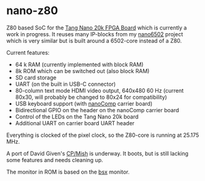 # nano-z80
Z80 based SoC for the [Tang Nano 20k FPGA Board](https://wiki.sipeed.com/hardware/en/tang/tang-nano-20k/nano-20k.html) which is currently a work in progress. It reuses many IP-blocks from my [nano6502](https://github.com/venomix666/nano6502/) project which is very similar but is built around a 6502-core instead of a Z80.

Current features:
* 64 k RAM (currently implemented with block RAM)
* 8k ROM which can be switched out (also block RAM)
* SD card storage
* UART (on the built in USB-C connector)
* 80-column text mode HDMI video output, 640x480 60 Hz (current 80x30, will probably be changed to 80x24 for compatibility)
* USB keyboard support (with [nanoComp](https://github.com/venomix666/nanoComp/) carrier board)  
* Bidirectional GPIO on the header on the nanoComp carrier board
* Control of the LEDs on the Tang Nano 20k board
* Additional UART on carrier board UART header

Everything is clocked of the pixel clock, so the Z80-core is running at 25.175 MHz.

A port of David Given's [CP/Mish](https://github.com/venomix666/cpmish/tree/nanoZ80) is underway. It boots, but is still lacking some features and needs cleaning up.

The monitor in ROM is based on the [bsx](https://github.com/breakintoprogram/bsx) monitor.

 
  

